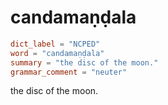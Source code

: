# candamaṇḍala

``` toml
dict_label = "NCPED"
word = "candamaṇḍala"
summary = "the disc of the moon."
grammar_comment = "neuter"
```

the disc of the moon.

